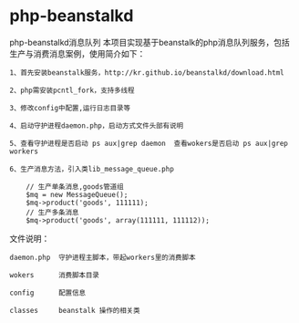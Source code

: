 # php-beanstalkd
php-beanstalkd消息队列
本项目实现基于beanstalk的php消息队列服务，包括生产与消费消息案例，使用简介如下：

	1、首先安装beanstalk服务，http://kr.github.io/beanstalkd/download.html
  
	2、php需安装pcntl_fork，支持多线程
  
	3、修改config中配置,运行日志目录等
  
	4、启动守护进程daemon.php，启动方式文件头部有说明
  
	5、查看守护进程是否启动 ps aux|grep daemon  查看wokers是否启动 ps aux|grep workers
  
	6、生产消息方法，引入类lib_message_queue.php
 
		// 生产单条消息,goods管道组
 		$mq = new MessageQueue();
 		$mq->product('goods', 111111);
 		// 生产多条消息
 		$mq->product('goods', array(111111, 111112));

文件说明：

	daemon.php  守护进程主脚本，带起workers里的消费脚本
  
	wokers  	消费脚本目录
  
	config		配置信息
  
	classes		beanstalk 操作的相关类
